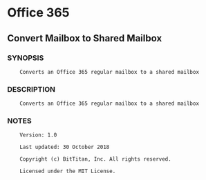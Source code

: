 # Office 365
## Convert Mailbox to Shared Mailbox
### SYNOPSIS
```
    Converts an Office 365 regular mailbox to a shared mailbox
```
### DESCRIPTION
```
    Converts an Office 365 regular mailbox to a shared mailbox
```
### NOTES
```
    Version: 1.0
    Last updated: 30 October 2018
    Copyright (c) BitTitan, Inc. All rights reserved.
    Licensed under the MIT License.
```

